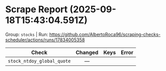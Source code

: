 # Scrape Report (2025-09-18T15:43:04.591Z)

Group: `stocks`  |  Run: https://github.com/AlbertoRoca96/scraping-checks-scheduler/actions/runs/17834005358

| Check | Changed | Keys | Error |
|---|:---:|:--|:--|
| `stock_ntdoy_global_quote` | — |  |  |
